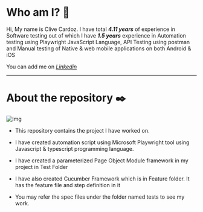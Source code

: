 # Who am I? 📖
Hi, My name is Clive Cardoz. I have total ***4.11 years*** of experience in Software testing out of which I have ***1.5 years*** experience in Automation testing using Playwright JavaScript Language, API Testing using postman and Manual testing of Native & web mobile applications on both Android & iOS

You can add me on *[Linkedin](https://www.linkedin.com/in/clivecardoz/)*

---
# About the repository ✒️ 
![img](https://media.dev.to/dynamic/image/width=1000,height=420,fit=cover,gravity=auto,format=auto/https%3A%2F%2Fdev-to-uploads.s3.amazonaws.com%2Fuploads%2Farticles%2Fjrmv9468j8uiqttwmmup.png)

- This repository contains the project I have worked on.

 - I have created automation script using Microsoft Playwright tool using Javascript & typescript programming language.

 - I have created a parameterized Page Object Module framework in my project in Test Folder

 - I have also created Cucumber Framework which is in Feature folder. It has the feature file and step definition in it

 - You may refer the spec files under the folder named tests to see my work.
